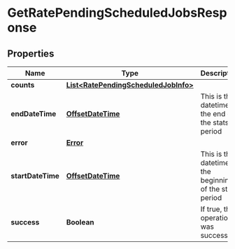 

# GetRatePendingScheduledJobsResponse

## Properties

Name | Type | Description | Notes
------------ | ------------- | ------------- | -------------
**counts** | [**List&lt;RatePendingScheduledJobInfo&gt;**](RatePendingScheduledJobInfo.md) |  |  [optional]
**endDateTime** | [**OffsetDateTime**](OffsetDateTime.md) | This is the datetime of the end of the stats period |  [optional]
**error** | [**Error**](Error.md) |  |  [optional]
**startDateTime** | [**OffsetDateTime**](OffsetDateTime.md) | This is the datetime of the beginning of the stats period |  [optional]
**success** | **Boolean** | If true, the operation was successful. |  [optional]



